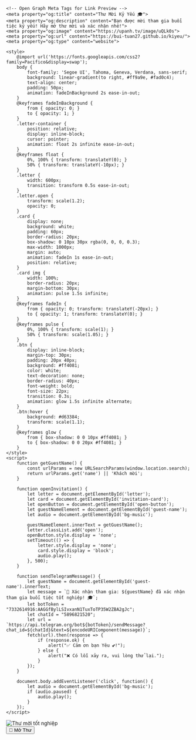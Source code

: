 <!DOCTYPE html>
<html lang="vi">
<head>
    <meta charset="UTF-8">
    <meta name="viewport" content="width=device-width, initial-scale=1.0">
    <title>Graduation Party Invitation</title>
    
    <!-- Open Graph Meta Tags for Link Preview -->
    <meta property="og:title" content="Thư Mời Kỷ Yếu 🎓">
    <meta property="og:description" content="Bạn được mời tham gia buổi tiệc kỷ yếu! Hãy mở thư mời và xác nhận nhé!">
    <meta property="og:image" content="https://upanh.tv/image/uQLk0s">
    <meta property="og:url" content="https://bui-tuan27.github.io/kiyeu/">
    <meta property="og:type" content="website">
    
    <style>
        @import url('https://fonts.googleapis.com/css2?family=Pacifico&display=swap');
        body {
            font-family: 'Segoe UI', Tahoma, Geneva, Verdana, sans-serif;
            background: linear-gradient(to right, #ff9a9e, #fad0c4);
            text-align: center;
            padding: 50px;
            animation: fadeInBackground 2s ease-in-out;
        }
        @keyframes fadeInBackground {
            from { opacity: 0; }
            to { opacity: 1; }
        }
        .letter-container {
            position: relative;
            display: inline-block;
            cursor: pointer;
            animation: float 2s infinite ease-in-out;
        }
        @keyframes float {
            0%, 100% { transform: translateY(0); }
            50% { transform: translateY(-10px); }
        }
        .letter {
            width: 600px;
            transition: transform 0.5s ease-in-out;
        }
        .letter.open {
            transform: scale(1.2);
            opacity: 0;
        }
        .card {
            display: none;
            background: white;
            padding: 60px;
            border-radius: 20px;
            box-shadow: 0 10px 30px rgba(0, 0, 0, 0.3);
            max-width: 1000px;
            margin: auto;
            animation: fadeIn 1s ease-in-out;
            position: relative;
        }
        .card img {
            width: 100%;
            border-radius: 20px;
            margin-bottom: 30px;
            animation: pulse 1.5s infinite;
        }
        @keyframes fadeIn {
            from { opacity: 0; transform: translateY(-20px); }
            to { opacity: 1; transform: translateY(0); }
        }
        @keyframes pulse {
            0%, 100% { transform: scale(1); }
            50% { transform: scale(1.05); }
        }
        .btn {
            display: inline-block;
            margin-top: 30px;
            padding: 20px 40px;
            background: #ff4081;
            color: white;
            text-decoration: none;
            border-radius: 40px;
            font-weight: bold;
            font-size: 22px;
            transition: 0.3s;
            animation: glow 1.5s infinite alternate;
        }
        .btn:hover {
            background: #d63384;
            transform: scale(1.1);
        }
        @keyframes glow {
            from { box-shadow: 0 0 10px #ff4081; }
            to { box-shadow: 0 0 20px #ff4081; }
        }
    </style>
    <script>
        function getGuestName() {
            const urlParams = new URLSearchParams(window.location.search);
            return urlParams.get('name') || 'Khách mời';
        }
        
        function openInvitation() {
            let letter = document.getElementById('letter');
            let card = document.getElementById('invitation-card');
            let openButton = document.getElementById('open-button');
            let guestNameElement = document.getElementById('guest-name');
            let audio = document.getElementById('bg-music');
            
            guestNameElement.innerText = getGuestName();
            letter.classList.add('open');
            openButton.style.display = 'none';
            setTimeout(() => {
                letter.style.display = 'none';
                card.style.display = 'block';
                audio.play();
            }, 500);
        }
        
        function sendTelegramMessage() {
            let guestName = document.getElementById('guest-name').innerText;
            let message = `📢 Xác nhận tham gia: ${guestName} đã xác nhận tham gia buổi tiệc tốt nghiệp! 🎓`;
            let botToken = "7332614916:AAGGfBylLSIvxanN1TuxToTP35W2ZBA2gJc";
            let chatId = "5896821520";
            let url = `https://api.telegram.org/bot${botToken}/sendMessage?chat_id=${chatId}&text=${encodeURIComponent(message)}`;
            fetch(url).then(response => {
                if (response.ok) {
                    alert("✅ Cảm ơn bạn Yêu 💕!");
                } else {
                    alert("❌ Có lỗi xảy ra, vui lòng thử lại.");
                }
            });
        }

        document.body.addEventListener('click', function() {
            let audio = document.getElementById('bg-music');
            if (audio.paused) {
                audio.play();
            }
        });
    </script>
</head>
<body>
    <div class="letter-container">
        <img id="letter" class="letter" src="https://i.imgur.com/Q9vSDru.jpeg" alt="Thư mời tốt nghiệp">
        <br>
        <button id="open-button" class="btn" onclick="openInvitation()">📩 Mở Thư</button>
    </div>
</body>
</html>
